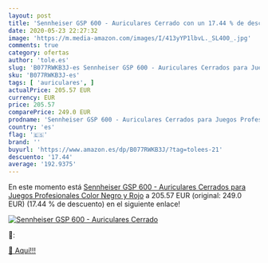 ```yaml
---
layout: post
title: 'Sennheiser GSP 600 - Auriculares Cerrado con un 17.44 % de descuento'
date: 2020-05-23 22:27:32
image: 'https://m.media-amazon.com/images/I/413yYP1lbvL._SL400_.jpg'
comments: true
category: ofertas
author: 'tole.es'
slug: 'B077RWKB3J-es Sennheiser GSP 600 - Auriculares Cerrados para Juegos...'
sku: 'B077RWKB3J-es'
tags: [ 'auriculares', ]
actualPrice: 205.57 EUR
currency: EUR
price: 205.57
comparePrice: 249.0 EUR
prodname: 'Sennheiser GSP 600 - Auriculares Cerrados para Juegos Profesionales  Color Negro y Rojo'
country: 'es'
flag: '🇪🇸'
brand: ''
buyurl: 'https://www.amazon.es/dp/B077RWKB3J/?tag=tolees-21'
descuento: '17.44'
average: '192.9375'
---
```


En este momento está [Sennheiser GSP 600 - Auriculares Cerrados para Juegos Profesionales  Color Negro y Rojo](https://www.amazon.es/dp/B077RWKB3J/?tag=tolees-21) a 205.57 EUR (original: 249.0 EUR) (17.44 %  de descuento) en el siguiente enlace!

[![Sennheiser GSP 600 - Auriculares Cerrado](https://m.media-amazon.com/images/I/413yYP1lbvL._SL400_.jpg)](https://www.amazon.es/dp/B077RWKB3J/?tag=tolees-21)

🔎:


[🛒 Aquí!!!](https://www.amazon.es/dp/B077RWKB3J/?tag=tolees-21)

